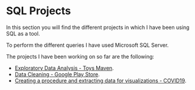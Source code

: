 # SQL Projects

In this section you will find the different projects in which I have been using SQL as a tool.

To perform the different queries I have used Microsoft SQL Server.

The projects I have been working on so far are the following:
- [Exploratory Data Analysis - Toys Maven](https://github.com/morales-francisco/SQL-Projects/tree/main/ToysMaven).
- [Data Cleaning - Google Play Store](https://github.com/morales-francisco/SQL-Projects/tree/main/GooglePlayStore).
- [Creating a procedure and extracting data for visualizations - COVID19](https://github.com/morales-francisco/SQL-Projects/tree/main/COVID19).
